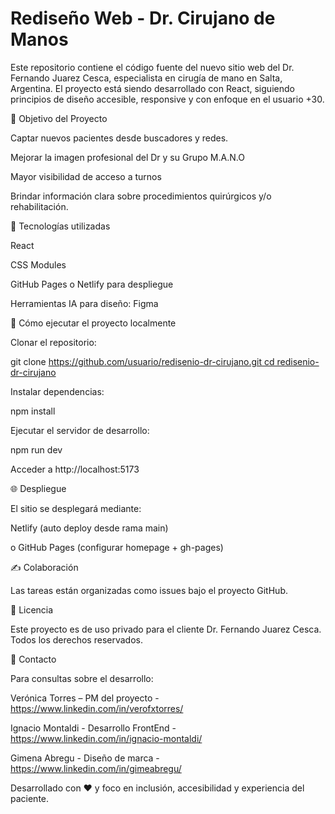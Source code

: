 # Rediseño Web - Dr. Cirujano de Manos

Este repositorio contiene el código fuente del nuevo sitio web del Dr. Fernando Juarez Cesca, especialista en cirugía de mano en Salta, Argentina. El proyecto está siendo desarrollado con React, siguiendo principios de diseño accesible, responsive y con enfoque en el usuario +30.

🚀 Objetivo del Proyecto

Captar nuevos pacientes desde buscadores y redes.

Mejorar la imagen profesional del Dr y su Grupo M.A.N.O

Mayor visibilidad de acceso a turnos

Brindar información clara sobre procedimientos quirúrgicos y/o rehabilitación.

🧩 Tecnologías utilizadas

React

CSS Modules 

GitHub Pages o Netlify para despliegue

Herramientas IA para diseño: Figma

🔧 Cómo ejecutar el proyecto localmente

Clonar el repositorio:

git clone [https://github.com/usuario/redisenio-dr-cirujano.git
cd redisenio-dr-cirujano](https://github.com/ignaciomontaldi/proyecto-mano.git)

Instalar dependencias:

npm install

Ejecutar el servidor de desarrollo:

npm run dev

Acceder a http://localhost:5173

🌐 Despliegue

El sitio se desplegará mediante:

Netlify (auto deploy desde rama main)

o GitHub Pages (configurar homepage + gh-pages)

✍️ Colaboración

Las tareas están organizadas como issues bajo el proyecto GitHub.

📌 Licencia

Este proyecto es de uso privado para el cliente Dr. Fernando Juarez Cesca. Todos los derechos reservados.

👤 Contacto

Para consultas sobre el desarrollo:

Verónica Torres – PM del proyecto - https://www.linkedin.com/in/verofxtorres/

Ignacio Montaldi - Desarrollo FrontEnd - https://www.linkedin.com/in/ignacio-montaldi/

Gimena Abregu - Diseño de marca - https://www.linkedin.com/in/gimeabregu/

Desarrollado con ❤️ y foco en inclusión, accesibilidad y experiencia del paciente.

